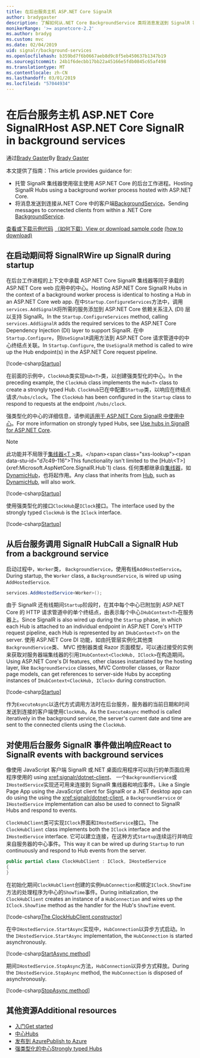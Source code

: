 ```yaml
---
title: 在后台服务主机 ASP.NET Core SignalR
author: bradygaster
description: 了解如何从.NET Core BackgroundService 类将消息发送到 SignalR 客户端。
monikerRange: '>= aspnetcore-2.2'
ms.author: bradyg
ms.custom: mvc
ms.date: 02/04/2019
uid: signalr/background-services
ms.openlocfilehash: b359bd7f6b0667aeb8d9c8f5eb450637b1347b19
ms.sourcegitcommit: 24b1f6decbb17bb22a45166e5fdb0845c65af498
ms.translationtype: MT
ms.contentlocale: zh-CN
ms.lasthandoff: 03/01/2019
ms.locfileid: "57044934"
---
```

# <a name="host-aspnet-core-signalr-in-background-services"></a><span data-ttu-id="d7c49-103">在后台服务主机 ASP.NET Core SignalR</span><span class="sxs-lookup"><span data-stu-id="d7c49-103">Host ASP.NET Core SignalR in background services</span></span>

<span data-ttu-id="d7c49-104">通过[Brady Gaster](https://twitter.com/bradygaster)</span><span class="sxs-lookup"><span data-stu-id="d7c49-104">By [Brady Gaster](https://twitter.com/bradygaster)</span></span>

<span data-ttu-id="d7c49-105">本文提供了指南：</span><span class="sxs-lookup"><span data-stu-id="d7c49-105">This article provides guidance for:</span></span>

* <span data-ttu-id="d7c49-106">托管 SignalR 集线器使用宿主使用 ASP.NET Core 的后台工作进程。</span><span class="sxs-lookup"><span data-stu-id="d7c49-106">Hosting SignalR Hubs using a background worker process hosted with ASP.NET Core.</span></span>
* <span data-ttu-id="d7c49-107">将消息发送到连接从.NET Core 中的客户端[BackgroundService](xref:Microsoft.Extensions.Hosting.BackgroundService)。</span><span class="sxs-lookup"><span data-stu-id="d7c49-107">Sending messages to connected clients from within a .NET Core [BackgroundService](xref:Microsoft.Extensions.Hosting.BackgroundService).</span></span>

<span data-ttu-id="d7c49-108">[查看或下载示例代码](https://github.com/aspnet/Docs/tree/master/aspnetcore/signalr/background-service/sample/) [（如何下载）](xref:index#how-to-download-a-sample)</span><span class="sxs-lookup"><span data-stu-id="d7c49-108">[View or download sample code](https://github.com/aspnet/Docs/tree/master/aspnetcore/signalr/background-service/sample/) [(how to download)](xref:index#how-to-download-a-sample)</span></span>

## <a name="wire-up-signalr-during-startup"></a><span data-ttu-id="d7c49-109">在启动期间将 SignalR</span><span class="sxs-lookup"><span data-stu-id="d7c49-109">Wire up SignalR during startup</span></span>

<span data-ttu-id="d7c49-110">在后台工作进程的上下文中承载 ASP.NET Core SignalR 集线器等同于承载的 ASP.NET Core web 应用中的中心。</span><span class="sxs-lookup"><span data-stu-id="d7c49-110">Hosting ASP.NET Core SignalR Hubs in the context of a background worker process is identical to hosting a Hub in an ASP.NET Core web app.</span></span> <span data-ttu-id="d7c49-111">在中`Startup.ConfigureServices`方法中，调用`services.AddSignalR`将所需的服务添加到 ASP.NET Core 依赖关系注入 (DI) 层以支持 SignalR。</span><span class="sxs-lookup"><span data-stu-id="d7c49-111">In the `Startup.ConfigureServices` method, calling `services.AddSignalR` adds the required services to the ASP.NET Core Dependency Injection (DI) layer to support SignalR.</span></span> <span data-ttu-id="d7c49-112">在中`Startup.Configure`，则`UseSignalR`调用方法到 ASP.NET Core 请求管道中的中心终结点关联。</span><span class="sxs-lookup"><span data-stu-id="d7c49-112">In `Startup.Configure`, the `UseSignalR` method is called to wire up the Hub endpoint(s) in the ASP.NET Core request pipeline.</span></span>

[!code-csharp[Startup](background-service/sample/Server/Startup.cs?name=Startup)]

<span data-ttu-id="d7c49-113">在前面的示例中，`ClockHub`类实现`Hub<T>`类，以创建强类型化的中心。</span><span class="sxs-lookup"><span data-stu-id="d7c49-113">In the preceding example, the `ClockHub` class implements the `Hub<T>` class to create a strongly typed Hub.</span></span> <span data-ttu-id="d7c49-114">`ClockHub`已在中配置`Startup`类，以响应在终结点请求`/hubs/clock`。</span><span class="sxs-lookup"><span data-stu-id="d7c49-114">The `ClockHub` has been configured in the `Startup` class to respond to requests at the endpoint `/hubs/clock`.</span></span>

<span data-ttu-id="d7c49-115">强类型化的中心的详细信息，请参阅[适用于 ASP.NET Core SignalR 中使用中心](xref:signalr/hubs#strongly-typed-hubs)。</span><span class="sxs-lookup"><span data-stu-id="d7c49-115">For more information on strongly typed Hubs, see [Use hubs in SignalR for ASP.NET Core](xref:signalr/hubs#strongly-typed-hubs).</span></span>

> [!NOTE]
> <span data-ttu-id="d7c49-116">此功能并不局限于[集线器\<T >](xref:Microsoft.AspNetCore.SignalR.Hub`1)类。</span><span class="sxs-lookup"><span data-stu-id="d7c49-116">This functionality isn't limited to the [Hub\<T>](xref:Microsoft.AspNetCore.SignalR.Hub`1) class.</span></span> <span data-ttu-id="d7c49-117">任何类都继承自[集线器](xref:Microsoft.AspNetCore.SignalR.Hub)，如[DynamicHub](xref:Microsoft.AspNetCore.SignalR.DynamicHub)，也将起作用。</span><span class="sxs-lookup"><span data-stu-id="d7c49-117">Any class that inherits from [Hub](xref:Microsoft.AspNetCore.SignalR.Hub), such as [DynamicHub](xref:Microsoft.AspNetCore.SignalR.DynamicHub), will also work.</span></span>

[!code-csharp[Startup](background-service/sample/Server/ClockHub.cs?name=ClockHub)]

<span data-ttu-id="d7c49-118">使用强类型化的接口`ClockHub`是`IClock`接口。</span><span class="sxs-lookup"><span data-stu-id="d7c49-118">The interface used by the strongly typed `ClockHub` is the `IClock` interface.</span></span>

[!code-csharp[Startup](background-service/sample/HubServiceInterfaces/IClock.cs?name=IClock)]

## <a name="call-a-signalr-hub-from-a-background-service"></a><span data-ttu-id="d7c49-119">从后台服务调用 SignalR Hub</span><span class="sxs-lookup"><span data-stu-id="d7c49-119">Call a SignalR Hub from a background service</span></span>

<span data-ttu-id="d7c49-120">启动过程中，`Worker`类， `BackgroundService`，使用有线`AddHostedService`。</span><span class="sxs-lookup"><span data-stu-id="d7c49-120">During startup, the `Worker` class, a `BackgroundService`, is wired up using `AddHostedService`.</span></span>

```csharp
services.AddHostedService<Worker>();
```

<span data-ttu-id="d7c49-121">由于 SignalR 还有线期间`Startup`阶段时，在其中每个中心已附加到 ASP.NET Core 的 HTTP 请求管道中的单个终结点，由表示每个中心`IHubContext<T>`在服务器上。</span><span class="sxs-lookup"><span data-stu-id="d7c49-121">Since SignalR is also wired up during the `Startup` phase, in which each Hub is attached to an individual endpoint in ASP.NET Core's HTTP request pipeline, each Hub is represented by an `IHubContext<T>` on the server.</span></span> <span data-ttu-id="d7c49-122">使用 ASP.NET Core DI 功能，如由托管层实例化其他类`BackgroundService`类、 MVC 控制器类或 Razor 页面模型，可以通过接受的实例来获取对服务器端集线器的引用`IHubContext<ClockHub, IClock>`在构造期间。</span><span class="sxs-lookup"><span data-stu-id="d7c49-122">Using ASP.NET Core's DI features, other classes instantiated by the hosting layer, like `BackgroundService` classes, MVC Controller classes, or Razor page models, can get references to server-side Hubs by accepting instances of `IHubContext<ClockHub, IClock>` during construction.</span></span>

[!code-csharp[Startup](background-service/sample/Server/Worker.cs?name=Worker)]

<span data-ttu-id="d7c49-123">作为`ExecuteAsync`以迭代方式调用方法时在后台服务，服务器的当前日期和时间发送到连接的客户端使用`ClockHub`。</span><span class="sxs-lookup"><span data-stu-id="d7c49-123">As the `ExecuteAsync` method is called iteratively in the background service, the server's current date and time are sent to the connected clients using the `ClockHub`.</span></span>

## <a name="react-to-signalr-events-with-background-services"></a><span data-ttu-id="d7c49-124">对使用后台服务 SignalR 事件做出响应</span><span class="sxs-lookup"><span data-stu-id="d7c49-124">React to SignalR events with background services</span></span>

<span data-ttu-id="d7c49-125">像使用 JavaScript 客户端 SignalR 或.NET 桌面应用程序可以执行的单页面应用程序使用的 using <xref:signalr/dotnet-client>、 一个`BackgroundService`或`IHostedService`实现还可用来连接到 SignalR 集线器和响应事件。</span><span class="sxs-lookup"><span data-stu-id="d7c49-125">Like a Single Page App using the JavaScript client for SignalR or a .NET desktop app can do using the using the <xref:signalr/dotnet-client>, a `BackgroundService` or `IHostedService` implementation can also be used to connect to SignalR Hubs and respond to events.</span></span>

<span data-ttu-id="d7c49-126">`ClockHubClient`类可实现`IClock`界面和`IHostedService`接口。</span><span class="sxs-lookup"><span data-stu-id="d7c49-126">The `ClockHubClient` class implements both the `IClock` interface and the `IHostedService` interface.</span></span> <span data-ttu-id="d7c49-127">它可以建立连接，在这种方式`Startup`连续运行并响应来自服务器的中心事件。</span><span class="sxs-lookup"><span data-stu-id="d7c49-127">This way it can be wired up during `Startup` to run continuously and respond to Hub events from the server.</span></span> 

```csharp
public partial class ClockHubClient : IClock, IHostedService
{
}
```

<span data-ttu-id="d7c49-128">在初始化期间`ClockHubClient`创建的实例`HubConnection`和绑定`IClock.ShowTime`方法的处理程序为中心的`ShowTime`事件。</span><span class="sxs-lookup"><span data-stu-id="d7c49-128">During initialization, the `ClockHubClient` creates an instance of a `HubConnection` and wires up the `IClock.ShowTime` method as the handler for the Hub's `ShowTime` event.</span></span>

[!code-csharp[The ClockHubClient constructor](background-service/sample/Clients.ConsoleTwo/ClockHubClient.cs?name=ClockHubClientCtor)]

<span data-ttu-id="d7c49-129">在中`IHostedService.StartAsync`实现中，`HubConnection`以异步方式启动。</span><span class="sxs-lookup"><span data-stu-id="d7c49-129">In the `IHostedService.StartAsync` implementation, the `HubConnection` is started asynchronously.</span></span>

[!code-csharp[StartAsync method](background-service/sample/Clients.ConsoleTwo/ClockHubClient.cs?name=StartAsync)]

<span data-ttu-id="d7c49-130">期间`IHostedService.StopAsync`方法，`HubConnection`以异步方式释放。</span><span class="sxs-lookup"><span data-stu-id="d7c49-130">During the `IHostedService.StopAsync` method, the `HubConnection` is disposed of asynchronously.</span></span>

[!code-csharp[StopAsync method](background-service/sample/Clients.ConsoleTwo/ClockHubClient.cs?name=StopAsync)]

## <a name="additional-resources"></a><span data-ttu-id="d7c49-131">其他资源</span><span class="sxs-lookup"><span data-stu-id="d7c49-131">Additional resources</span></span>

* [<span data-ttu-id="d7c49-132">入门</span><span class="sxs-lookup"><span data-stu-id="d7c49-132">Get started</span></span>](xref:tutorials/signalr)
* [<span data-ttu-id="d7c49-133">中心</span><span class="sxs-lookup"><span data-stu-id="d7c49-133">Hubs</span></span>](xref:signalr/hubs)
* [<span data-ttu-id="d7c49-134">发布到 Azure</span><span class="sxs-lookup"><span data-stu-id="d7c49-134">Publish to Azure</span></span>](xref:signalr/publish-to-azure-web-app)
* [<span data-ttu-id="d7c49-135">强类型化的中心</span><span class="sxs-lookup"><span data-stu-id="d7c49-135">Strongly typed Hubs</span></span>](xref:signalr/hubs#strongly-typed-hubs)
